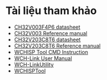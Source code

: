 <br>
<br>
<br>

# Tài liệu tham khảo

- [CH32V003F4P6 datasheet](https://cdn.chipstack.vn/reference/CH32V003DS0%20datasheet.pdf)
- [CH32V003 Reference manual](https://cdn.chipstack.vn/reference/CH32V003RM%20Reference%20Manual.pdf)
- [CH32V203C8T6 datasheet](https://cdn.chipstack.vn/reference/CH32V203DS0%20datasheet.pdf)
- [CH32V203C8T6 Reference manual](https://cdn.chipstack.vn/reference/CH32FV2x_V3x%20Reference%20Manual.pdf)
- [WCHISP Tool CMD Instruction](https://cdn.chipstack.vn/reference/WCHISPTool_CMD_Instruction.pdf)
- [WCH-Link User Manual](https://cdn.chipstack.vn/reference/WCH_LinkUserManual.pdf)
- [WCH-LinkUtility](https://cdn.chipstack.vn/reference/wcu-linkuitility.ZIP)
- [WCHISPTool](https://cdn.chipstack.vn/reference/wchisptool_setup.rar)